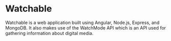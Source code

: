 # Watchable

Watchable is a web application built using Angular, Node.js, Express, and MongoDB. It also makes use of the WatchMode API which is an API used for gathering information about digital media. 

